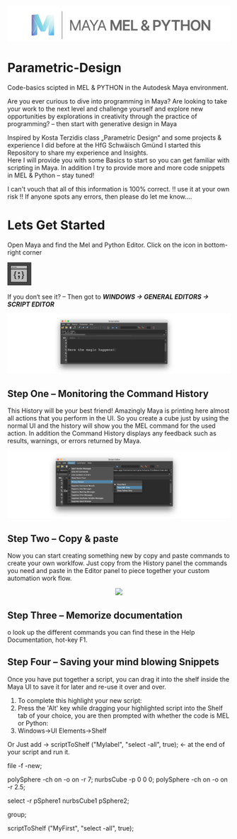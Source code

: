 ![](assets/cover.png)

# Parametric-Design
Code-basics scipted in MEL & PYTHON in the Autodesk Maya environment.

Are you ever curious to dive into programming in Maya? Are looking to take your work to the next level and challenge yourself and explore new opportunities by explorations in creativity through the practice of programming? – then start with generative design in Maya

Inspired by Kosta Terzidis class „Parametric Design“ and some projects & experience I did before at the HfG Schwäisch Gmünd I started this Repository to share my experience and Insights.  
Here I will provide you with some Basics to start so you can get familiar with scripting in Maya. In addition I try to provide more and more code snippets in MEL & Python – stay tuned!

I can't vouch that all of this information is 100% correct. !! use it at your own risk !! If anyone spots any errors, then please do let me know....



# Lets Get Started

Open Maya and find the Mel and Python Editor. Click on the icon in bottom-right corner 

![](assets/Editor_icon.png)

If you don‘t see it? – Then got to ***WINDOWS -> GENERAL EDITORS -> SCRIPT EDITOR***

![](assets/Editor.png)

## Step One – Monitoring the Command History

This History will be your best friend! Amazingly Maya is printing here almost all actions that you perform in the UI. So you create a cube just by using the normal UI and the history will show you the MEL command for the used action. In addition the Command History displays any feedback such as results, warnings, or errors returned by Maya.


![](assets/History.png)

## Step Two – Copy & paste

Now you can start creating something new by copy and paste commands to create your own worklfow. Just copy from the History panel the commands you need and paste in the Editor panel to piece together your custom automation work flow.

<p align="center">
  <img width="460"  src="https://camo.githubusercontent.com/d990f75ee78efb887d9c833b77493cf44606a018/68747470733a2f2f6d656469612e67697068792e636f6d2f6d656469612f78484d4944417931716b7a4e532f67697068792e676966">
</p>

## Step Three – Memorize documentation

o look up the different commands you can find these in the Help Documentation, hot-key F1.

## Step Four – Saving your mind blowing Snippets

Once you have put together a script, you can drag it into the shelf inside the Maya UI to save it for later and re-use it over and over. 
1. To complete this highlight your new script:
2. Press the 'Alt' key while dragging your highlighted script into the Shelf tab of your choice, you are then prompted with whether the code is MEL or Python:
3. Windows->UI Elements->Shelf

Or Just add -> scriptToShelf  ("Mylabel", "select -all", true); <- at the end of your script and run it.

file -f -new;

polySphere -ch on -o on -r 7;
nurbsCube -p 0 0 0;
polySphere -ch on -o on -r 2.5;

select -r pSphere1 nurbsCube1 pSphere2;

group;

scriptToShelf  ("MyFirst", "select -all", true);






